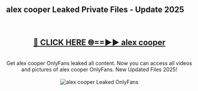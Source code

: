 <h2>alex cooper Leaked Private Files - Update 2025</h2>
<br>
<div align="center">
<h2><a href="https://cliphot.my.id/alex_cooper" rel="nofollow">🔴 CLICK HERE 🌐==►► alex cooper</a></h2>
<br>
Get alex cooper OnlyFans leaked all content. Now you can access all videos and pictures of alex cooper OnlyFans. New Updated Files 2025!
<br>
<br>
<a href="https://cliphot.my.id/alex_cooper" rel="nofollow" data-target="animated-image.originalLink"><img src="https://i.ibb.co.com/WyWwxjT/player-gif2.gif" alt="alex cooper Leaked OnlyFans" style="max-width: 100%; display: inline-block;" data-target="animated-image.originalImage"></a>
</div>
<br>
